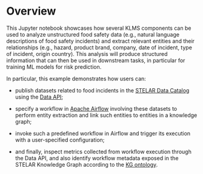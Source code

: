 # Overview
This Jupyter notebook showcases how several KLMS components can be used to analyze unstructured food safety data (e.g., natural language descriptions of food safety incidents) and extract relevant entities and their relationships (e.g., hazard, product brand, company, date of incident, type of incident, origin country). This analysis will produce structured information that can then be used in downstream tasks, in particular for training ML models for risk prediction. 

In particular, this example demonstrates how users can:

* publish datasets related to food incidents in the [STELAR Data Catalog](https://github.com/stelar-eu/klms-core-components-setup/tree/main/data-catalog) using the [Data API](https://github.com/stelar-eu/data-api); 

* specify a workflow in [Apache Airflow](https://airflow.apache.org/) involving these datasets to perform entity extraction and link such entities to entities in a knowledge graph;

* invoke such a predefined workflow in Airflow and trigger its execution with a user-specified configuration;

* and finally, inspect metrics collected from workflow execution through the Data API, and also identify workflow metadata exposed in the STELAR Knowledge Graph according to the [KG ontology](https://github.com/stelar-eu/klms-ontology).